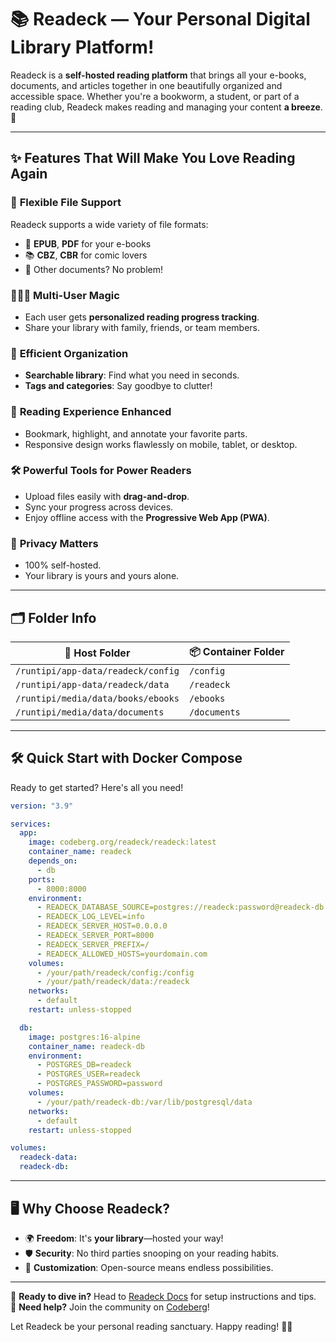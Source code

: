 # 📚 **Readeck** — Your Personal Digital Library Platform!  
Readeck is a **self-hosted reading platform** that brings all your e-books, documents, and articles together in one beautifully organized and accessible space. Whether you're a bookworm, a student, or part of a reading club, Readeck makes reading and managing your content **a breeze**. 🌟

---

## ✨ **Features That Will Make You Love Reading Again**  
### 🔖 **Flexible File Support**
Readeck supports a wide variety of file formats:
- 📘 **EPUB**, **PDF** for your e-books
- 📚 **CBZ**, **CBR** for comic lovers
- 📄 Other documents? No problem!

### 🧑‍🤝‍🧑 **Multi-User Magic**  
- Each user gets **personalized reading progress tracking**.  
- Share your library with family, friends, or team members.  

### 🎯 **Efficient Organization**  
- **Searchable library**: Find what you need in seconds.  
- **Tags and categories**: Say goodbye to clutter!  

### 🌈 **Reading Experience Enhanced**
- Bookmark, highlight, and annotate your favorite parts.  
- Responsive design works flawlessly on mobile, tablet, or desktop.  

### 🛠️ **Powerful Tools for Power Readers**
- Upload files easily with **drag-and-drop**.  
- Sync your progress across devices.  
- Enjoy offline access with the **Progressive Web App (PWA)**.  

### 🔐 **Privacy Matters**
- 100% self-hosted.  
- Your library is yours and yours alone.  

---

## 🗂️ **Folder Info**  

| 📂 **Host Folder**                       | 📦 **Container Folder**  |
|------------------------------------------|--------------------------|
| `/runtipi/app-data/readeck/config`       | `/config`                |
| `/runtipi/app-data/readeck/data`         | `/readeck`              |
| `/runtipi/media/data/books/ebooks`       | `/ebooks`                |
| `/runtipi/media/data/documents`          | `/documents`             |

---

## 🛠️ **Quick Start with Docker Compose**  
Ready to get started? Here's all you need!  

```yaml
version: "3.9"

services:
  app:
    image: codeberg.org/readeck/readeck:latest
    container_name: readeck
    depends_on:
      - db
    ports:
      - 8000:8000
    environment:
      - READECK_DATABASE_SOURCE=postgres://readeck:password@readeck-db:5432/readeck
      - READECK_LOG_LEVEL=info
      - READECK_SERVER_HOST=0.0.0.0
      - READECK_SERVER_PORT=8000
      - READECK_SERVER_PREFIX=/
      - READECK_ALLOWED_HOSTS=yourdomain.com
    volumes:
      - /your/path/readeck/config:/config
      - /your/path/readeck/data:/readeck
    networks:
      - default
    restart: unless-stopped

  db:
    image: postgres:16-alpine
    container_name: readeck-db
    environment:
      - POSTGRES_DB=readeck
      - POSTGRES_USER=readeck
      - POSTGRES_PASSWORD=password
    volumes:
      - /your/path/readeck-db:/var/lib/postgresql/data
    networks:
      - default
    restart: unless-stopped

volumes:
  readeck-data:
  readeck-db:
```

---

## 🖥️ **Why Choose Readeck?**  
- 🌍 **Freedom**: It's **your library**—hosted your way!  
- 🛡️ **Security**: No third parties snooping on your reading habits.  
- 🔧 **Customization**: Open-source means endless possibilities.  

---

🚀 **Ready to dive in?** Head to [Readeck Docs](https://readeck.org/en/docs/) for setup instructions and tips.  
📣 **Need help?** Join the community on [Codeberg](https://codeberg.org/readeck/readeck)!  

Let Readeck be your personal reading sanctuary. Happy reading! 📖✨
